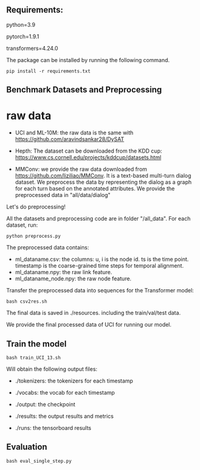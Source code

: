 

##  Requirements:

python=3.9

pytorch=1.9.1

transformers=4.24.0

The package can be installed by running the following command.

`pip install -r requirements.txt`

## Benchmark Datasets and Preprocessing

# raw data

- UCI and  ML-10M: the raw data is the same with  https://github.com/aravindsankar28/DySAT

- Hepth: The dataset can be downloaded from the KDD cup:  https://www.cs.cornell.edu/projects/kddcup/datasets.html

- MMConv: we provide the raw data downloaded from https://github.com/liziliao/MMConv. It is a text-based multi-turn dialog dataset. We preprocess the data by representing the dialog as a graph for each turn based on the annotated attributes. We provide the preprocessed data in "all/data/dialog"

Let's do preprocessing!

All the datasets and preprocessing code are in folder "/all_data". For each dataset, run:

`python preprocess.py ` 


The preprocessed data contains:

- ml_dataname.csv: the columns: u, i is the node id. ts is the time point. timestamp is the coarse-grained time steps for temporal alignment.
- ml_dataname.npy: the raw link feature. 
- ml_dataname_node.npy: the raw node feature. 

Transfer the preprocessed data into sequences for the Transformer model: 

`bash csv2res.sh`

The final data is saved in  ./resources. including the train/val/test data.

We provide the final processed data of UCI for running our model.

## Train the model 

`bash train_UCI_13.sh`

Will obtain the following output files:

- ./tokenizers: the tokenizers for each timestamp

- ./vocabs: the vocab for each timestamp

- ./output: the checkpoint 

- ./results: the output results and metrics 

- ./runs: the tensorboard results


## Evaluation 

`bash eval_single_step.py`

